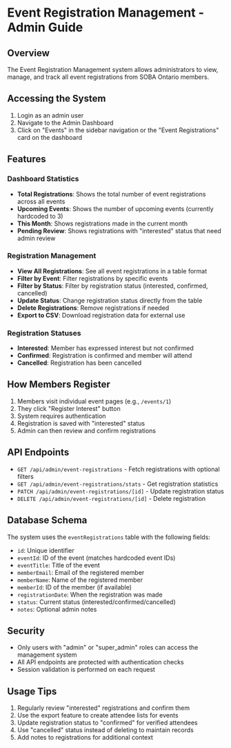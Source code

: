 # Event Registration Management - Admin Guide

## Overview
The Event Registration Management system allows administrators to view, manage, and track all event registrations from SOBA Ontario members.

## Accessing the System
1. Login as an admin user
2. Navigate to the Admin Dashboard
3. Click on "Events" in the sidebar navigation or the "Event Registrations" card on the dashboard

## Features

### Dashboard Statistics
- **Total Registrations**: Shows the total number of event registrations across all events
- **Upcoming Events**: Shows the number of upcoming events (currently hardcoded to 3)
- **This Month**: Shows registrations made in the current month
- **Pending Review**: Shows registrations with "interested" status that need admin review

### Registration Management
- **View All Registrations**: See all event registrations in a table format
- **Filter by Event**: Filter registrations by specific events
- **Filter by Status**: Filter by registration status (interested, confirmed, cancelled)
- **Update Status**: Change registration status directly from the table
- **Delete Registrations**: Remove registrations if needed
- **Export to CSV**: Download registration data for external use

### Registration Statuses
- **Interested**: Member has expressed interest but not confirmed
- **Confirmed**: Registration is confirmed and member will attend
- **Cancelled**: Registration has been cancelled

## How Members Register
1. Members visit individual event pages (e.g., `/events/1`)
2. They click "Register Interest" button
3. System requires authentication
4. Registration is saved with "interested" status
5. Admin can then review and confirm registrations

## API Endpoints
- `GET /api/admin/event-registrations` - Fetch registrations with optional filters
- `GET /api/admin/event-registrations/stats` - Get registration statistics
- `PATCH /api/admin/event-registrations/[id]` - Update registration status
- `DELETE /api/admin/event-registrations/[id]` - Delete registration

## Database Schema
The system uses the `eventRegistrations` table with the following fields:
- `id`: Unique identifier
- `eventId`: ID of the event (matches hardcoded event IDs)
- `eventTitle`: Title of the event
- `memberEmail`: Email of the registered member
- `memberName`: Name of the registered member
- `memberId`: ID of the member (if available)
- `registrationDate`: When the registration was made
- `status`: Current status (interested/confirmed/cancelled)
- `notes`: Optional admin notes

## Security
- Only users with "admin" or "super_admin" roles can access the management system
- All API endpoints are protected with authentication checks
- Session validation is performed on each request

## Usage Tips
1. Regularly review "interested" registrations and confirm them
2. Use the export feature to create attendee lists for events
3. Update registration status to "confirmed" for verified attendees
4. Use "cancelled" status instead of deleting to maintain records
5. Add notes to registrations for additional context 
